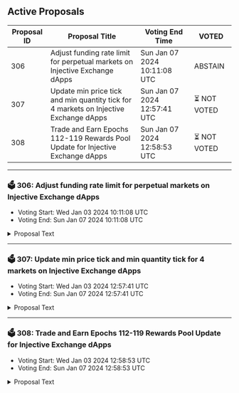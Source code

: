 ## Active Proposals

| Proposal ID | Proposal Title | Voting End Time | VOTED |
|-------------|----------------|-----------------|-------|
| 306 | Adjust funding rate limit for perpetual markets on Injective Exchange dApps | Sun Jan 07 2024 10:11:08 UTC | ABSTAIN |
| 307 | Update min price tick and min quantity tick for 4 markets on Injective Exchange dApps | Sun Jan 07 2024 12:57:41 UTC | ⏳ NOT VOTED |
| 308 | Trade and Earn Epochs 112-119 Rewards Pool Update for Injective Exchange dApps  | Sun Jan 07 2024 12:58:53 UTC | ⏳ NOT VOTED |

---

### 🗳 306: Adjust funding rate limit for perpetual markets on Injective Exchange dApps
- Voting Start: Wed Jan 03 2024 10:11:08 UTC
- Voting End: Sun Jan 07 2024 10:11:08 UTC

<details>
<summary>Proposal Text</summary>
 
This proposal pertains to products on Injective exchange dApps.

Specifically, this proposal seeks to update the hourly funding rate limit from 0.00625% to 0.0625%.

A low funding rate was introduced in proposal 126 for a better traders experience. Since the following markets’ liquidity have significantly improved since then, this proposal, if passed, updates the funding rate to a higher level. The perpetual markets to be updated are: BTC/USDT PERP, ETH/USDT PERP, INJ/USDT PERP, ATOM/USDT PERP, BNB/USDT PERP and SOL/USDT PERP.

- By voting YES on this proposal, you agree to increase the funding rate limit for six perpetual markets.

- By voting NO on the proposal, you do not support increasing the funding rate limit for six perpetual markets.

- By voting NO WITH VETO, you find this proposal to be (1) spam, i.e., irrelevant to the Injective ecosystem, (2) disproportionately infringes on minority interests, or (3) violates or encourages violation of the rules of engagement as currently set out by Injective governance. If the number of ‘NoWithVeto’ votes is greater than a third of total votes, the proposal is rejected and the 500 INJ deposit is burned.

- By voting ABSTAIN, you wish to contribute to quorum while formally declining to vote either for or against the proposal.

Disclaimer: I am a member of the Injective Labs team.
</details>

---

### 🗳 307: Update min price tick and min quantity tick for 4 markets on Injective Exchange dApps
- Voting Start: Wed Jan 03 2024 12:57:41 UTC
- Voting End: Sun Jan 07 2024 12:57:41 UTC

<details>
<summary>Proposal Text</summary>
 
This proposal pertains to products on Injective exchange dApps.

Specifically, in order to provide a better trading experience for markets with low prices, this proposal seeks to update the minimum price tick and minimum quantity tick for the following markets: 

- GINGER/INJ: min price tick from 0.000001 to 0.00000001 and min quantity tick from 10 to 1000

- KIRA/INJ: min price tick from 0.000001 to 0.00000001 and min quantity tick from 10 to 1000

- KATANA/INJ: min price tick from 0.000001 to 0.00000001 and min quantity tick from 10 to 1000

- ZIG/INJ: min price tick from 0.001 to 0.000001 and min quantity tick from 0.000001 to 10

- By voting YES on this proposal, you agree to update the min price tick and min quantity tick for these markets.

- By voting NO on the proposal, you do not support updating the min price tick and min quantity tick for these markets.

- By voting NO WITH VETO, you find this proposal to be (1) spam, i.e., irrelevant to the Injective ecosystem, (2) disproportionately infringes on minority interests, or (3) violates or encourages violation of the rules of engagement as currently set out by Injective governance. If the number of ‘NoWithVeto’ votes is greater than a third of total votes, the proposal is rejected and the 500 INJ deposit is burned.

- By voting ABSTAIN, you wish to contribute to quorum while formally declining to vote either for or against the proposal.

Disclaimer: I am a member of the Injective Labs team.
</details>

---

### 🗳 308: Trade and Earn Epochs 112-119 Rewards Pool Update for Injective Exchange dApps 
- Voting Start: Wed Jan 03 2024 12:58:53 UTC
- Voting End: Sun Jan 07 2024 12:58:53 UTC

<details>
<summary>Proposal Text</summary>
 
This proposal defines the rewards allocation of Trade & Earn from epoch 112 to epoch 119, which ends on 06 Mar 2024 09:00 (UTC). The Trade & Earn rewards program was approved by the Injective community to help support the trading volume of Injective and the growth of the exchange dApps built on Injective.

This proposal, if approved, will extend Trade & Earn rewards for another 8 weeks after the conclusion of epoch 111. The proposal may be voted on at https://hub.injective.network/governance/ once submitted. The following is the breakdown of the rewards:

- Epoch 112 - 966 INJ

- Epoch 113 - 959 INJ

- Epoch 114 - 953 INJ

- Epoch 115 - 947 INJ

- Epoch 116 - 940 INJ

- Epoch 117 - 934 INJ

- Epoch 118 - 927 INJ

- Epoch 119 - 921 INJ

By voting YES on this proposal, you agree to spending 7,547 INJ from the community pool to promote trading activity on Injective.

By voting NO on the proposal, you do not support spending 7,547 INJ from the community pool to promote trading activity on Injective.

By voting NO WITH VETO, you find this proposal to (1) spam, i.e., irrelevant to the Injective ecosystem, (2) disproportionately infringes on minority interests, or (3) violates or encourages violation of the rules of engagement as currently set out by Injective governance. If the number of ‘NoWithVeto’ votes is greater than a third of total votes, the proposal is rejected and the 500 INJ deposit is burned.

By voting ABSTAIN, you wish to contribute to quorum but formally decline to vote either for or against the proposal.

Disclaimer: I am a member of the Injective Labs team.
</details>

